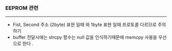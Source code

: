 ### EEPROM 관련

---

* Fist, Second 주소 (2byte) 표현 일때 와 1byte 표현 일때 프로토콜 다르므로 주의하기
* buffer 전달시에는 strcpy 함수는 null 값을 인식하기때문에 memcpy 사용을 우선으로 한다 .

